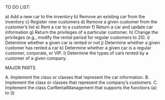 TO DO LIST:


a) Add a new car to the inventory
b) Remove an existing car from the inventory
c) Register new customers
d) Remove a given customer from the customer’s list
e) Rent a car to a customer
f) Return a car and update car information
g) Return the privileges of a particular customer.
h) Change the privileges (e.g., modify the rental period for regular customers to 25).
i) Determine whether a given car is rented or not
j) Determine whether a given customer has rented a car
k) Determine whether a given car is a regular customer, corporate, or VIP.
l) Determine the types of cars rented by a customer of a given company.


MAJOR PARTS

A. Implement the class or classes that represent the car information.
B. Implement the class or classes that represent the company’s customers.
C. Implement the class CarRentalManagement that supports the functions (a) to (l)
